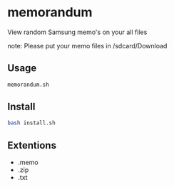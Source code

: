 # memorandum

View random Samsung memo's on your all files

note: Please put your memo files in /sdcard/Download

## Usage

```bash
memorandum.sh
```

## Install

```bash
bash install.sh
```

## Extentions
- .memo
- .zip
- .txt
